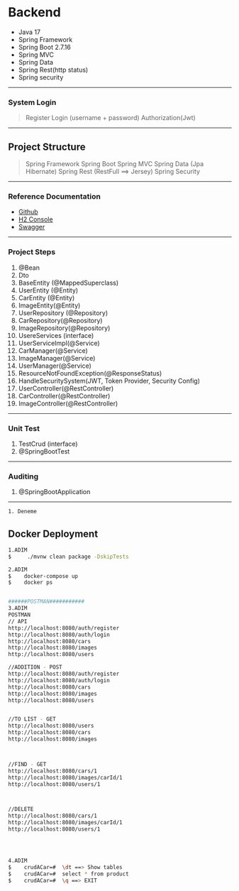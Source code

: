 # Backend
- Java 17
- Spring Framework
- Spring Boot 2.7.16
- Spring MVC
- Spring Data
- Spring Rest(http status)
- Spring security
 
---

### System Login
> Register
> Login (username + password)
> Authorization(Jwt)
 
---

## Project Structure
> Spring Framework
> Spring Boot
> Spring MVC
> Spring Data (Jpa Hibernate)
> Spring Rest (RestFull ==> Jersey)
> Spring Security

---

### Reference Documentation
* [Github](https://github.com/m1erla)
* [H2 Console](http://localhost:8080/h2-console/l)
* [Swagger](http://localhost:8080/swagger-ui/index.html#/)
 
---

### Project Steps
1. @Bean 
2. Dto
3. BaseEntity (@MappedSuperclass)
4. UserEntity (@Entity)
5. CarEntity (@Entity)
6. ImageEntity(@Entity)
7. UserRepository (@Repository)
8. CarRepository(@Repository)
9. ImageRepository(@Repository)
10. UsereServices (interface)
11. UserServiceImpl(@Service)
12. CarManager(@Service)
13. ImageManager(@Service)
14. UserManager(@Service)
15. ResourceNotFoundException(@ResponseStatus)
16. HandleSecuritySystem(JWT, Token Provider, Security Config)
17. UserController(@RestController)
18. CarController(@RestController)
19. ImageController(@RestController)

---

### Unit Test
1. TestCrud (interface)
2. @SpringBootTest

---

### Auditing
1. @SpringBootApplication


---
```sh 
1. Deneme

```



## Docker Deployment
```sh
1.ADIM
$     ./mvnw clean package -DskipTests

2.ADIM
$    docker-compose up
$    docker ps


######POSTMAN###########
3.ADIM
POSTMAN
// API
http://localhost:8080/auth/register
http://localhost:8080/auth/login
http://localhost:8080/cars
http://localhost:8080/images
http://localhost:8080/users

//ADDITION - POST
http://localhost:8080/auth/register
http://localhost:8080/auth/login
http://localhost:8080/cars
http://localhost:8080/images
http://localhost:8080/users


//TO LIST - GET
http://localhost:8080/users
http://localhost:8080/cars
http://localhost:8080/images



//FIND - GET
http://localhost:8080/cars/1
http://localhost:8080/images/carId/1
http://localhost:8080/users/1



//DELETE
http://localhost:8080/cars/1
http://localhost:8080/images/carId/1
http://localhost:8080/users/1




4.ADIM
$    crudACar=#  \dt ==> Show tables
$    crudACar=#  select * from product
$    crudACar=#  \q ==> EXIT

```
